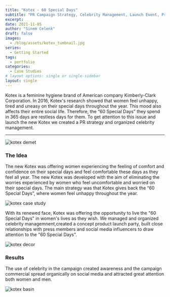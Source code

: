 ```yaml
---
title: "Kotex - 60 Special Days"
subtitle: "PR Campaign Strategy, Celebrity Management, Launch Event, Press & Influencer Kits"
excerpt: 
date: 2021-11-05
author: "Sinem Celenk"
draft: false
images:
  - /blog/assets/kotex_tumbnail.jpg
series:
  - Getting Started
tags:
  - portfolio
categories:
  - Case Studies
# layout options: single or single-sidebar
layout: single
---
```


Kotex is a feminine hygiene brand of American company Kimberly-Clark Corporation. In 2016, Kotex's research showed that women feel unhappy, tired and uneasy on their special days throughout the year. This mood also affects their entire social life. Therefore, the “60 Special Days” they spend in 365 days are restless days for them. To get attention to this issue and launch the new Kotex we created a PR strategy and organized celebrity management.

---

![kotex demet](/blog/assets/kotex_demet.JPG)

### The Idea

The new Kotex was offering women experiencing the feeling of comfort and confidence on their special days and feel comfortable these days as they feel all year. The new Kotex was developed with the aim of eliminating the worries experienced by women who feel uncomfortable and worried on their special days. The main strategy was that Kotex gives back the “60 Special Days”, where women feel unhappy throughout the year. 


![kotex case study](/blog/assets/kotex_launch.jpg)


With its renewed face, Kotex was offering the opportunity to live the "60 Special Days" in women's lives as they wish. We managed and organized celebrity managemnent,created a concept product launch party, built close relationships with press members and social media influencers to draw attention to the "60 Special Days". 

![kotex decor](/blog/assets/kotex_decor.JPG)

### Results 
The use of celebrity in the campaign created awareness and the campaign commercial spread organically on social media and attracted great attention both women and men. 


![kotex basin](/blog/assets/kotex_basin.png)

